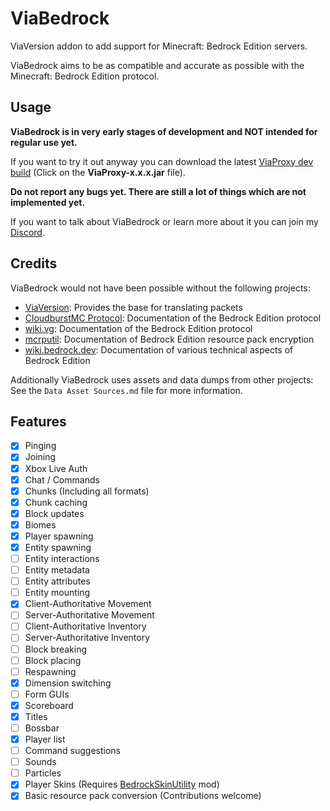 # ViaBedrock
ViaVersion addon to add support for Minecraft: Bedrock Edition servers.

ViaBedrock aims to be as compatible and accurate as possible with the Minecraft: Bedrock Edition protocol.

## Usage
**ViaBedrock is in very early stages of development and NOT intended for regular use yet.**

If you want to try it out anyway you can download the latest [ViaProxy dev build](https://build.lenni0451.net/job/ViaProxy/) (Click on the **ViaProxy-x.x.x.jar** file).

**Do not report any bugs yet. There are still a lot of things which are not implemented yet.**

If you want to talk about ViaBedrock or learn more about it you can join my [Discord](https://discord.gg/dCzT9XHEWu).

## Credits
ViaBedrock would not have been possible without the following projects:
- [ViaVersion](https://github.com/ViaVersion/ViaVersion): Provides the base for translating packets
- [CloudburstMC Protocol](https://github.com/CloudburstMC/Protocol): Documentation of the Bedrock Edition protocol
- [wiki.vg](https://wiki.vg/Bedrock_Protocol): Documentation of the Bedrock Edition protocol
- [mcrputil](https://github.com/valaphee/mcrputil): Documentation of Bedrock Edition resource pack encryption
- [wiki.bedrock.dev](https://wiki.bedrock.dev): Documentation of various technical aspects of Bedrock Edition

Additionally ViaBedrock uses assets and data dumps from other projects: See the `Data Asset Sources.md` file for more information.

## Features
- [x] Pinging
- [x] Joining
- [x] Xbox Live Auth
- [x] Chat / Commands
- [x] Chunks (Including all formats)
- [x] Chunk caching
- [x] Block updates
- [x] Biomes
- [x] Player spawning
- [x] Entity spawning
- [ ] Entity interactions
- [ ] Entity metadata
- [ ] Entity attributes
- [ ] Entity mounting
- [x] Client-Authoritative Movement
- [ ] Server-Authoritative Movement
- [ ] Client-Authoritative Inventory
- [ ] Server-Authoritative Inventory
- [ ] Block breaking
- [ ] Block placing
- [ ] Respawning
- [x] Dimension switching
- [ ] Form GUIs
- [x] Scoreboard
- [x] Titles
- [ ] Bossbar
- [x] Player list
- [ ] Command suggestions
- [ ] Sounds
- [ ] Particles
- [x] Player Skins (Requires [BedrockSkinUtility](https://github.com/Camotoy/BedrockSkinUtility) mod)
- [x] Basic resource pack conversion (Contributions welcome)
